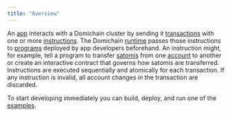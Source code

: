 ```yaml
---
title: "Overview"
---
```


An [app](terminology.md#app) interacts with a Domichain cluster by sending it
[transactions](transactions.md) with one or more
[instructions](transactions.md#instructions). The Domichain [runtime](runtime.md)
passes those instructions to [programs](terminology.md#program) deployed by app
developers beforehand. An instruction might, for example, tell a program to
transfer [satomis](terminology.md#satomi) from one [account](accounts.md) to
another or create an interactive contract that governs how satomis are
transferred. Instructions are executed sequentially and atomically for each
transaction. If any instruction is invalid, all account changes in the
transaction are discarded.

To start developing immediately you can build, deploy, and run one of the
[examples](developing/on-chain-programs/examples.md).
